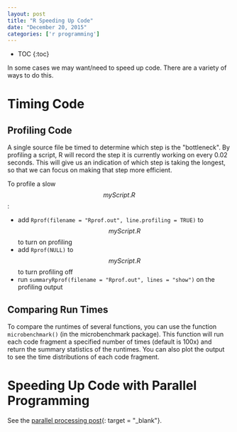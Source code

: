 ```yaml
---
layout: post
title: "R Speeding Up Code"
date: "December 20, 2015"
categories: ['r programming']
---
```


* TOC
{:toc}



In some cases we may want/need to speed up code. There are a variety of ways to do this.

# Timing Code

## Profiling Code
A single source file be timed to determine which step is the "bottleneck". By profiling a script, R will record the step it is currently working on every 0.02 seconds. This will give us an indication of which step is taking the longest, so that we can focus on making that step more efficient.

To profile a slow $$myScript.R$$:

* add `Rprof(filename = "Rprof.out", line.profiling = TRUE)` to $$myScript.R$$ to turn on profiling
* add `Rprof(NULL)` to $$myScript.R$$ to turn profiling off
* run `summaryRprof(filename = "Rprof.out", lines = "show")` on the profiling output

## Comparing Run Times
To compare the runtimes of several functions, you can use the function `microbenchmark()` (in the microbenchmark package). This function will run each code fragment a specified number of times (default is 100x) and return the summary statistics of the runtimes. You can also plot the output to see the time distributions of each code fragment. 

# Speeding Up Code with Parallel Programming
See the [parallel processing post][parallel_processing_post]{: target = "_blank"}.

[parallel_processing_post]: http://jnguyen92.github.io/nhuyhoa//2015/10/Apply-Parallel-Processing.html#parallel-processing
